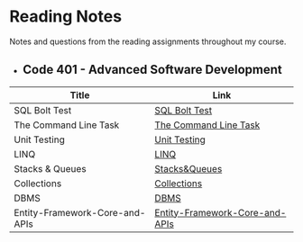 # Reading Notes
Notes and questions from the reading assignments throughout my course.

- ## Code 401 - Advanced Software Development


|Title|Link|
|---------|------------|
|SQL Bolt Test|[SQL Bolt Test](/SQl/README.md)|
|The Command Line Task|[The Command Line Task](/CL/README.md)|
|Unit Testing|[Unit Testing](/Unit-Testing/README.md)|
|LINQ|[LINQ](/LINQ/README.md)|
|Stacks & Queues|[Stacks&Queues](/Stacks&Queues/README.md)|
|Collections|[Collections](/Collections/README.md)|
|DBMS|[DBMS](/DBMS/README.md)|
| Entity-Framework-Core-and-APIs|[Entity-Framework-Core-and-APIs](/Entity-Framework-Core-and-APIs/README.md)|

